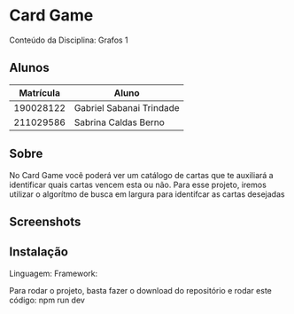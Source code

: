 # Card Game
Conteúdo da Disciplina: Grafos 1

## Alunos
| Matrícula | Aluno |
| ----------| -------------------------|
| 190028122 | Gabriel Sabanai Trindade |
| 211029586 | Sabrina Caldas Berno |

## Sobre
No Card Game você poderá ver um catálogo de cartas que te auxiliará a identificar quais cartas vencem esta ou não. 
Para esse projeto, iremos utilizar o algorítmo de busca em largura para identifcar as cartas desejadas


## Screenshots

## Instalação
Linguagem: 
Framework: 

Para rodar o projeto, basta fazer o download do repositório e rodar este código:
 npm run dev 

